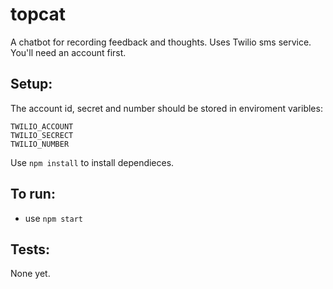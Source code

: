# topcat
A chatbot for recording feedback and thoughts. Uses Twilio sms service.  You'll need an account first.  

## Setup:
The account id, secret and number should be stored in enviroment varibles:

```
TWILIO_ACCOUNT
TWILIO_SECRECT
TWILIO_NUMBER
```

Use `npm install` to install dependieces.

## To run:
  - use `npm start`

## Tests:
  None yet.
